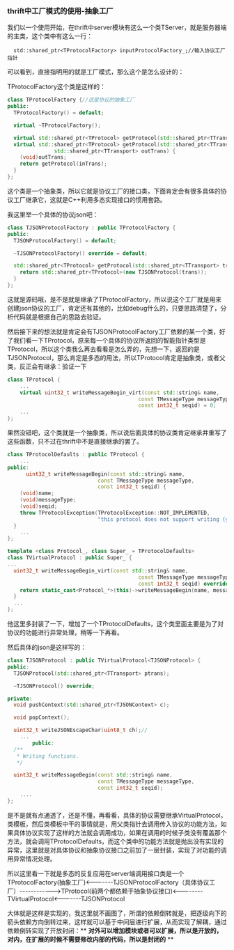 ### thrift中工厂模式的使用-抽象工厂

我们以一个使用开始，在thrift中server模块有这么一个类TServer，就是服务器端的主类，这个类中有这么一行：

```  std::shared_ptr<TProtocolFactory> inputProtocolFactory_;//输入协议工厂指针```

可以看到，直接指明用的就是工厂模式，那么这个是怎么设计的：

TProtocolFactory这个类是这样的：

```C++
class TProtocolFactory {//这是协议的抽象工厂
public:
  TProtocolFactory() = default;

  virtual ~TProtocolFactory();

  virtual std::shared_ptr<TProtocol> getProtocol(std::shared_ptr<TTransport> trans) = 0;
  virtual std::shared_ptr<TProtocol> getProtocol(std::shared_ptr<TTransport> inTrans,
               std::shared_ptr<TTransport> outTrans) {
    (void)outTrans;
    return getProtocol(inTrans);
  }
};
```

这个类是一个抽象类，所以它就是协议工厂的接口类，下面肯定会有很多具体的协议工厂继承它，这就是C++利用多态实现接口的惯用套路。

我这里举一个具体的协议json吧：

```C++
class TJSONProtocolFactory : public TProtocolFactory {
public:
  TJSONProtocolFactory() = default;

  ~TJSONProtocolFactory() override = default;

  std::shared_ptr<TProtocol> getProtocol(std::shared_ptr<TTransport> trans) override {
    return std::shared_ptr<TProtocol>(new TJSONProtocol(trans));
  }
};
```

这就是源码哦，是不是就是继承了TProtocolFactory，所以说这个工厂就是用来创建json协议的工厂，肯定还有其他的，比如debug什么的，只要思路清楚了，分析代码就是根据自己的思路去验证。

然后接下来的想法就是肯定会有TJSONProtocolFactory工厂依赖的某一个类，好了我们看一下TProtocol，原来每一个具体的协议所返回的智能指针类型是TProtocol，所以这个类我么再去看看是怎么弄的，先想一下，返回的是TJSONProtocol，那么肯定是多态的用法，所以TProtocol肯定是抽象类，或者父类，反正会有继承：验证一下

```C++
class TProtocol {
    ...
    virtual uint32_t writeMessageBegin_virt(const std::string& name,
                                          const TMessageType messageType,
                                          const int32_t seqid) = 0;
    ...
};
```

果然没错吧，这个类就是一个抽象类，所以说后面具体的协议类肯定继承并重写了这些函数，只不过在thrift中不是直接继承的罢了。

```C++
class TProtocolDefaults : public TProtocol {
    ...
public:
      uint32_t writeMessageBegin(const std::string& name,
                             const TMessageType messageType,
                             const int32_t seqid) {
    (void)name;
    (void)messageType;
    (void)seqid;
    throw TProtocolException(TProtocolException::NOT_IMPLEMENTED,
                             "this protocol does not support writing (yet).");
  }
    ...
};

```



```C++
template <class Protocol_, class Super_ = TProtocolDefaults>
class TVirtualProtocol : public Super_ {
...
  uint32_t writeMessageBegin_virt(const std::string& name,
                                          const TMessageType messageType,
                                          const int32_t seqid) override {//重写了爷爷类中的虚函数
    return static_cast<Protocol_*>(this)->writeMessageBegin(name, messageType, seqid);//返回调用子类的方法
  }
  ...
};
```

他这里多封装了一下，增加了一个TProtocolDefaults，这个类里面主要是为了对协议的功能进行异常处理，稍等一下再看。

然后具体的json是这样写的：

```C++
class TJSONProtocol : public TVirtualProtocol<TJSONProtocol> {
public:
  TJSONProtocol(std::shared_ptr<TTransport> ptrans);

  ~TJSONProtocol() override;

private:
  void pushContext(std::shared_ptr<TJSONContext> c);

  void popContext();

  uint32_t writeJSONEscapeChar(uint8_t ch);//
    ...
        public:
  /**
   * Writing functions.
   */

  uint32_t writeMessageBegin(const std::string& name,
                             const TMessageType messageType,
                             const int32_t seqid);
    ....
};
```

是不是就有点通透了，还是不懂，再看看，具体的协议需要继承VirtualProtocol<TJSONProtocol>，类模板，然后类模板中干的事情就是，用父类指针去调用传入协议的功能方法，如果具体协议实现了这样的方法就会调用成功，如果在调用的时候子类没有覆盖那个方法，就会调用TProtocolDefaults，而这个类中的功能方法就是抛出没有实现的异常，这里就是对具体协议和抽象协议接口之前加了一层封装，实现了对功能的调用异常情况处理。

所以这里看一下就是多态的反复应用在server端调用接口类是一个TProtocolFactory(抽象工厂)<-------TJSONProtocolFactory（具体协议工厂）------------>TProtocol(前两个都依赖于抽象协议接口)<--------TVirtualProtocol<-------TJSONProtocol

大体就是这样是实现的，我这里就不画图了，所谓的依赖倒转就是，把逐级向下的箭头依赖方向倒转过来，这样就可以基于中间层进行扩展，从而实现了解耦，通过依赖倒转实现了开放封闭：** **对外可以增加模块或者可以扩展，所以是开放的，对内，在扩展的时候不需要修改内部的代码，所以是封闭的** **
